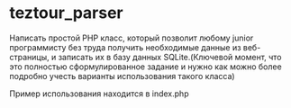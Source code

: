 # teztour_parser

Написать простой PHP класс, который позволит любому junior программисту без труда получить необходимые данные из веб-страницы, и записать их в базу данных SQLite.(Ключевой момент, что это полностью сформулированное задание и нужно как можно более подробно учесть варианты использования такого класса)

Пример использования находится в index.php
